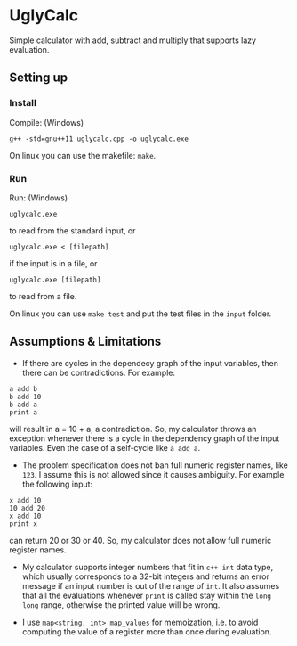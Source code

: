 # UglyCalc
Simple calculator with add, subtract and multiply that supports lazy evaluation.

## Setting up
### Install
Compile: (Windows)
```
g++ -std=gnu++11 uglycalc.cpp -o uglycalc.exe
```
On linux you can use the makefile: `make`.

### Run
Run: (Windows)
```
uglycalc.exe
```
to read from the standard input, or
```
uglycalc.exe < [filepath]
```
if the input is in a file, or
```
uglycalc.exe [filepath]
```
to read from a file.

On linux you can use `make test` and put the test files in the `input` folder.

## Assumptions & Limitations
* If there are cycles in the dependecy graph of the input variables, then there can be contradictions. For example:
```
a add b
b add 10
b add a
print a
```
will result in a = 10 + a, a contradiction. So, my calculator throws an exception whenever there is a cycle in the dependency graph of the input variables. Even the case of a self-cycle like `a add a`.

* The problem specification does not ban full numeric register names, like `123`. I assume this is not allowed since it causes ambiguity.
For example the following input:
```
x add 10
10 add 20
x add 10
print x
```
can return 20 or 30 or 40. So, my calculator does not allow full numeric register names.

* My calculator supports integer numbers that fit in `c++ int` data type, which usually corresponds to a 32-bit integers and returns an error message if an input number is out of the range of `int`. It also assumes that all the evaluations whenever `print` is called stay within the `long long` range, otherwise the printed value will be wrong.

* I use `map<string, int> map_values` for memoization, i.e. to avoid computing the value of a register more than once during evaluation. 